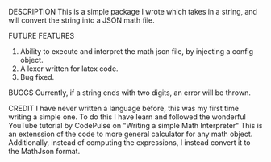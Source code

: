 DESCRIPTION
This is a simple package I wrote which takes in a string, and will convert the string into a JSON math file.

FUTURE FEATURES
1. Ability to execute and interpret the math json file, by injecting a config object.
2. A lexer written for latex code.
3. Bug fixed.

BUGGS
Currently, if a string ends with two digits, an error will be thrown.

CREDIT
I have never written a language before, this was my first time writing a simple one.
To do this I have learn and followed the wonderful YouTube tutorial by CodePulse on "Writing a simple Math Interpreter"
This is an extenssion of the code to more general calculator for any math object. 
Additionally, instead of computing the expressions, I instead convert it to the MathJson format.

